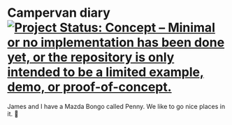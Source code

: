 # Campervan diary [![Project Status: Concept – Minimal or no implementation has been done yet, or the repository is only intended to be a limited example, demo, or proof-of-concept.](https://www.repostatus.org/badges/latest/concept.svg)](https://www.repostatus.org/#concept)

James and I have a Mazda Bongo called Penny. We like to go nice places in it. :sunrise_over_mountains:

